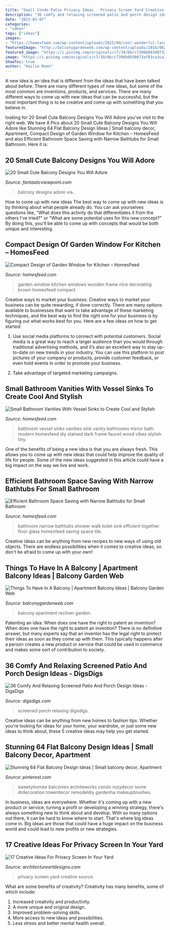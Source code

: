 ```yaml
---
title: "Small Condo Patio Privacy Ideas - Privacy Screen Yard Creative Source"
description: "36 comfy and relaxing screened patio and porch design ideas"
date: "2023-02-07"
categories:
- "ideas"
tags: ["ideas"]
images:
- "https://homesfeed.com/wp-content/uploads/2015/04/cool-wonderful-large-nice-adorable-awesome-classic-garden-windows-for-kitchen-with-big-wooden-frame-concept-with-brown-color-and-nice-flower.jpg"
featuredImage: "http://balconygardenweb.com/wp-content/uploads/2016/08/recliner.jpg"
featured_image: "https://i.pinimg.com/originals/c7/39/6b/c7396b0030073af83ca3ca31b1f79d84.jpg"
image: "https://i.pinimg.com/originals/c7/39/6b/c7396b0030073af83ca3ca31b1f79d84.jpg"
ShowToc: true
author: "Hailie Moen"
---
```



A new idea is an idea that is different from the ideas that have been talked about before. There are many different types of new ideas, but some of the most common are inventions, products, and services. There are many different ways to come up with new ideas that can be successful, but the most important thing is to be creative and come up with something that you believe in.

	

		
looking for 20 Small Cute Balcony Designs You Will Adore you've visit to the right web. We have 8 Pics about 20 Small Cute Balcony Designs You Will Adore like Stunning 64 Flat Balcony Design Ideas | Small balcony decor, Apartment, Compact Design of Garden Window for Kitchen – HomesFeed and also Efficient Bathroom Space Saving with Narrow Bathtubs for Small Bathroom. Here it is:
		
    
## 20 Small Cute Balcony Designs You Will Adore

<img loading=lazy src="http://www.fantasticviewpoint.com/wp-content/uploads/2015/08/Small-Balcony-Design-Pictures1.jpg" onerror="this.onerror=null;this.src='https://tse4.mm.bing.net/th?id=OIP.W_bDd8VwaWejfaWxTi7dCAHaK0&amp;pid=15.1';" alt="20 Small Cute Balcony Designs You Will Adore">

_Source: fantasticviewpoint.com_

>balcony designs adore via. 

	

How to come up with new ideas
The best way to come up with new ideas is by thinking about what people already do. You can ask yourselves questions like, "What does this activity do that differentiates it from the others I've tried?" or "What are some potential uses for this new concept?" By doing this, you'll be able to come up with concepts that would be both unique and interesting.

    
## Compact Design Of Garden Window For Kitchen – HomesFeed

<img loading=lazy src="https://homesfeed.com/wp-content/uploads/2015/04/cool-wonderful-large-nice-adorable-awesome-classic-garden-windows-for-kitchen-with-big-wooden-frame-concept-with-brown-color-and-nice-flower.jpg" onerror="this.onerror=null;this.src='https://tse3.mm.bing.net/th?id=OIP.86rgLX4OYZ7x2jxeuGgnWQHaLH&amp;pid=15.1';" alt="Compact Design of Garden Window for Kitchen – HomesFeed">

_Source: homesfeed.com_

>garden window kitchen windows wooden frame nice decorating brown homesfeed compact. 

	

Creative ways to market your business:
Creative ways to market your business can be quite rewarding, if done correctly. There are many options available to businesses that want to take advantage of these marketing techniques, and the best way to find the right one for your business is by figuring out what works best for you. Here are a few ideas on how to get started: 
1. Use social media platforms to connect with potential customers. Social media is a great way to reach a larger audience than you would through traditional advertising methods, and it’s also an excellent way to stay up-to-date on new trends in your industry. You can use this platform to post pictures of your company or products, provide customer feedback, or even hold events in order to promote your business. 

2. Take advantage of targeted marketing campaigns.

    
## Small Bathroom Vanities With Vessel Sinks To Create Cool And Stylish

<img loading=lazy src="https://homesfeed.com/wp-content/uploads/2015/09/small-bathroom-vanities-with-vessel-sinks-made-of-wooden-decorated-with-white-sink-and-modern-faucet-plus-large-mirror-with-wooden-frame-and-wall-lamp.jpg" onerror="this.onerror=null;this.src='https://tse1.mm.bing.net/th?id=OIP.leusL-5x4uAYaRcaz9hPcQHaNJ&amp;pid=15.1';" alt="Small Bathroom Vanities With Vessel Sinks to Create Cool and Stylish">

_Source: homesfeed.com_

>bathroom vessel sinks vanities sink vanity bathrooms mirror bath modern homesfeed diy stained dark frame faucet wood vibes stylish tiny. 

	

One of the benefits of being a new idea is that you are always fresh. This allows you to come up with new ideas that could help improve the quality of life for people. Some of the new ideas suggested in this article could have a big impact on the way we live and work.

    
## Efficient Bathroom Space Saving With Narrow Bathtubs For Small Bathroom

<img loading=lazy src="https://homesfeed.com/wp-content/uploads/2015/07/narrow-bathtubs-together-with-walk-in-shower-in-glass-with-toilet-and-bathroom-vanitu-units-with-sink-and-black-tile-floor-for-small-bathroom-ideas.jpg" onerror="this.onerror=null;this.src='https://tse1.mm.bing.net/th?id=OIP.PvNCNB2pAZJ9l9zjfeeoxAHaJ6&amp;pid=15.1';" alt="Efficient Bathroom Space Saving with Narrow Bathtubs for Small Bathroom">

_Source: homesfeed.com_

>bathroom narrow bathtubs shower walk toilet sink efficient together floor glass homesfeed saving space tile. 

	

Creative ideas can be anything from new recipes to new ways of using old objects. There are endless possibilities when it comes to creative ideas, so don't be afraid to come up with your own!

    
## Things To Have In A Balcony | Apartment Balcony Ideas | Balcony Garden Web

<img loading=lazy src="http://balconygardenweb.com/wp-content/uploads/2016/08/recliner.jpg" onerror="this.onerror=null;this.src='https://tse1.mm.bing.net/th?id=OIP.2uGfdDAsurPxuz2pah_p4AHaLI&amp;pid=15.1';" alt="Things To Have In A Balcony | Apartment Balcony Ideas | Balcony Garden Web">

_Source: balconygardenweb.com_

>balcony apartment recliner garden. 

	

Patenting an idea: When does one have the right to patent an invention?
When does one have the right to patent an invention? There is no definitive answer, but many experts say that an inventor has the legal right to protect their ideas as soon as they come up with them. This typically happens after a person creates a new product or service that could be used in commerce and makes some sort of contribution to society.

    
## 36 Comfy And Relaxing Screened Patio And Porch Design Ideas - DigsDigs

<img loading=lazy src="https://www.digsdigs.com/photos/comfy-and-relaxing-screened-patio-design-ideas-13.jpg" onerror="this.onerror=null;this.src='https://tse1.mm.bing.net/th?id=OIP.Td3II65TSCj_IlScb6AjQwHaLQ&amp;pid=15.1';" alt="36 Comfy And Relaxing Screened Patio And Porch Design Ideas - DigsDigs">

_Source: digsdigs.com_

>screened porch relaxing digsdigs. 

	

Creative ideas can be anything from new homes to fashion tips. Whether you're looking for ideas for your home, your wardrobe, or just some new ideas to think about, these 5 creative ideas may help you get started.

    
## Stunning 64 Flat Balcony Design Ideas | Small Balcony Decor, Apartment

<img loading=lazy src="https://i.pinimg.com/originals/c7/39/6b/c7396b0030073af83ca3ca31b1f79d84.jpg" onerror="this.onerror=null;this.src='https://tse1.mm.bing.net/th?id=OIP.oEln9Ydvngfx5AXU7EGTyAHaJ4&amp;pid=15.1';" alt="Stunning 64 Flat Balcony Design Ideas | Small balcony decor, Apartment">

_Source: pinterest.com_

>sweetyhomee balconies architeworks condo rozydecor luvne drdecoration towerdecor remodeldiy gardenha makeupbrushes. 

	

In business, ideas are everywhere. Whether it's coming up with a new product or service, turning a profit or developing a winning strategy, there's always something new to think about and develop. With so many options out there, it can be hard to know where to start. That's where big ideas come in. Big ideas are those that could have a huge impact on the business world and could lead to new profits or new strategies.

    
## 17 Creative Ideas For Privacy Screen In Your Yard

<img loading=lazy src="https://www.architectureartdesigns.com/wp-content/uploads/2016/07/7-59.jpg" onerror="this.onerror=null;this.src='https://tse4.mm.bing.net/th?id=OIP.nRoYoO8hwJRKlAh8K5lDWgHaLH&amp;pid=15.1';" alt="17 Creative Ideas For Privacy Screen In Your Yard">

_Source: architectureartdesigns.com_

>privacy screen yard creative source. 

	

What are some benefits of creativity?
Creativity has many benefits, some of which include: 
1. Increased creativity and productivity.
2. A more unique and original design.
3. Improved problem-solving skills.
4. More access to new ideas and possibilities. 
5. Less stress and better mental health overall.

